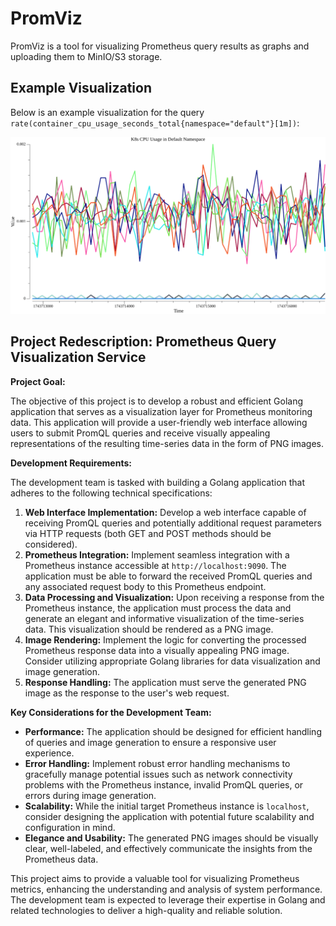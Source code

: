 # PromViz

PromViz is a tool for visualizing Prometheus query results as graphs and uploading them to MinIO/S3 storage.

## Example Visualization

Below is an example visualization for the query `rate(container_cpu_usage_seconds_total{namespace="default"}[1m])`:

![K8s CPU Usage in Default Namespace](K8s%20CPU%20Usage%20in%20Default%20Namespace-3e345927-294b-40fd-9f43-3f3fe27c6f84.png)



## Project Redescription: Prometheus Query Visualization Service

**Project Goal:**

The objective of this project is to develop a robust and efficient Golang application that serves as a visualization layer for Prometheus monitoring data. This application will provide a user-friendly web interface allowing users to submit PromQL queries and receive visually appealing representations of the resulting time-series data in the form of PNG images.

**Development Requirements:**

The development team is tasked with building a Golang application that adheres to the following technical specifications:

1.  **Web Interface Implementation:** Develop a web interface capable of receiving PromQL queries and potentially additional request parameters via HTTP requests (both GET and POST methods should be considered).
2.  **Prometheus Integration:** Implement seamless integration with a Prometheus instance accessible at `http://localhost:9090`. The application must be able to forward the received PromQL queries and any associated request body to this Prometheus endpoint.
3.  **Data Processing and Visualization:** Upon receiving a response from the Prometheus instance, the application must process the data and generate an elegant and informative visualization of the time-series data. This visualization should be rendered as a PNG image.
4.  **Image Rendering:** Implement the logic for converting the processed Prometheus response data into a visually appealing PNG image. Consider utilizing appropriate Golang libraries for data visualization and image generation.
5.  **Response Handling:** The application must serve the generated PNG image as the response to the user's web request.

**Key Considerations for the Development Team:**

* **Performance:** The application should be designed for efficient handling of queries and image generation to ensure a responsive user experience.
* **Error Handling:** Implement robust error handling mechanisms to gracefully manage potential issues such as network connectivity problems with the Prometheus instance, invalid PromQL queries, or errors during image generation.
* **Scalability:** While the initial target Prometheus instance is `localhost`, consider designing the application with potential future scalability and configuration in mind.
* **Elegance and Usability:** The generated PNG images should be visually clear, well-labeled, and effectively communicate the insights from the Prometheus data.

This project aims to provide a valuable tool for visualizing Prometheus metrics, enhancing the understanding and analysis of system performance. The development team is expected to leverage their expertise in Golang and related technologies to deliver a high-quality and reliable solution.